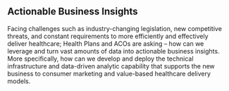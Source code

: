 ## Actionable Business Insights

Facing challenges such as industry-changing legislation, new competitive threats, and constant requirements to more efficiently and effectively deliver healthcare; Health Plans and ACOs are asking – how can we leverage and turn vast amounts of data into actionable business insights.  More specifically, how can we develop and deploy the technical infrastructure and data-driven analytic capability that supports the new business to consumer marketing and value-based healthcare delivery models.